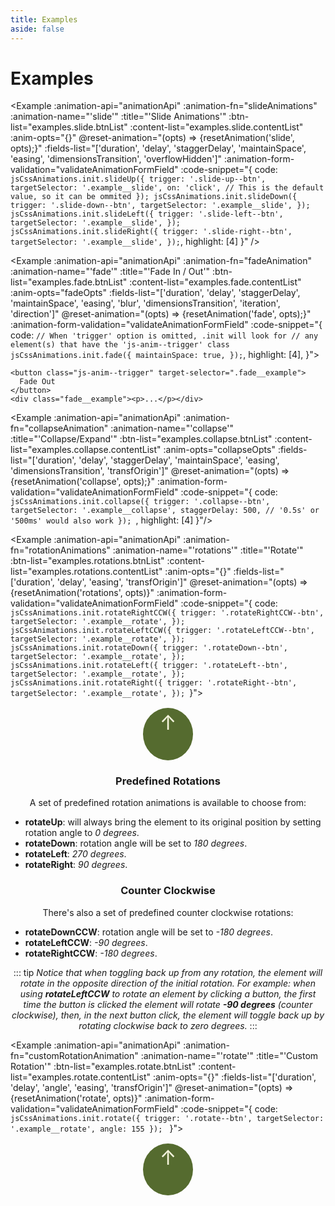 ```yaml
---
title: Examples
aside: false
---
```


<script setup>
  import { onMounted, ref } from 'vue';
  import Example from '../.vitepress/components/Example.vue'
  import CodeSnippet from '../.vitepress/components/CodeSnippet.vue'
  import examples from './examples.json'

  import jsCssAnimations from '../../js-css-animations/js-css-animations.js';
  import '../../js-css-animations/js-animations.css';

  function toggleBtnTitle(btnList, idx) {
    const btnSelector = btnList[idx].class;
    const btn = document.querySelector(`.${btnSelector}`)
    const btnText = btnList[idx].text;

    btn.innerText = btn.innerText === btnText[0] ? btnText[1] ?? btnText[0] : btnText[0];
  }

  function toggleBtnHandler(animationName) {
    const btnList = examples[animationName].btnList;
    const btnCount = btnList.length;
    for (let i = 0; i < btnCount; i++) {
      toggleBtnTitle(btnList, i);
    }
  }

  function slideAnimations() {
    const complete = () => {
        toggleBtnHandler('slide');
      };

    jsCssAnimations.init.slideUp({
      trigger: `.${ examples.slide.btnList[0].class }`,
      complete,
    });

    jsCssAnimations.init.slideDown({
      trigger: `.${ examples.slide.btnList[1].class }`,
      complete,
    });

    jsCssAnimations.init.slideLeft({
      trigger: `.${ examples.slide.btnList[2].class }`,
      complete,
    });

    jsCssAnimations.init.slideRight({
      trigger: `.${ examples.slide.btnList[3].class }`,
      complete,
    });
  }

  const fadeOpts = {
      maintainSpace: true,
    }
  function fadeAnimation() {
    jsCssAnimations.init.fade({
      ...fadeOpts,
      complete: () => {
        toggleBtnHandler('fade');
      }
    })
  }

  const collapseOpts = {
      staggerDelay: '500ms',
  }
  function collapseAnimation() {
    jsCssAnimations.init.collapse({
      ...collapseOpts,
      trigger: `.${examples.collapse.btnList[0].class}`,
      complete: () => {
        toggleBtnHandler('collapse');
      }
    })
  }

  function rotationAnimations() {
    ['rotateRightCCW', 'rotateLeftCCW', 'rotateDown', 'rotateLeft', 'rotateRight'].forEach((animation, i) => {
      jsCssAnimations.init[animation]({
        trigger: `.${ examples.rotations.btnList[i].class }`,
        targetSelector: `.example__rotate`,
        complete: () => {
          toggleBtnHandler('rotations')
        }
      });
    })
  }

  const angleRef = ref(0);
  const customRotateOpts = {
    angle: 155
  }
  function customRotationAnimation(angle) {
    jsCssAnimations.init.rotate({
      trigger: '.rotate--btn',
      targetSelector: '.example__custom-rotate',
      ...customRotateOpts,
      complete: () => {
        toggleBtnHandler('rotate')
      }
    })
  }

  const validateAnimationFormField = {
    timePropertyValidation: val => val.match(/^(\d+|\d+\.\d+)(ms|s)?$/),
    blur: val => val.match(/^(\d+|\d+\.\d+)(px|rem|em)$/),
    easing: val => {
      const easingRegEx = /^(ease(-in|-out|-in-out)?|linear|cubic-bezier\((0|1|0.\d+), -?[\d\.]+, (0|1|0.\d+), -?[\d\.]+\)|step\((100|[0-9][0-9]|[0-9]),\s?(jump-start|jump-end|jump-none|jump-both|start|end)\)|step\(step-(start|end)\))$/;
      return val && val.match(easingRegEx)
    },
    duration: val => validateAnimationFormField.timePropertyValidation(val),
    delay: val => validateAnimationFormField.timePropertyValidation(val),
    staggerDelay: val => validateAnimationFormField.timePropertyValidation(val),
  }

  function resetAnimation(animName, {opts}) {
      const btnList = examples[animName].btnList;
      btnList.forEach(btn => {
        const triggerSelector = `.${btn.class}`;
        jsCssAnimations.end(triggerSelector);

        const defaultValue = {
          duration: '800ms',
          delay: '0ms',
          staggerDelay: '0ms',
          easing: 'cubic-bezier(0.455, 0.03, 0.515, 0.955)',
          blur: '0.5px',
          angle: '0deg'
        }

        if (opts.maintainSpace) opts.dimensionsTransition = false;
        if (!validateAnimationFormField.blur(opts.blur)) opts.blur = defaultValue.blur;
        if (!validateAnimationFormField.easing(opts.easing))
          opts.easing = defaultValue.easing;
        ['duration', 'delay', 'staggerDelay'].forEach(prop => {
          if (opts[prop].match(/^(\d+|\d+\.\d+)$/)) opts[prop] = `${opts[prop]}ms`;
          else if (!validateAnimationFormField[prop](opts[prop])) {
            opts[prop] = defaultValue[prop];
          }
        });

        const animation = [ 'slide', 'rotations'].includes(animName)
          ? (triggerSelector.replace('--btn','')
            .replace(/-(\w)/,(l) => l.toUpperCase()).replace(/[-\.]/g,''))
          : animName;
        jsCssAnimations.init[animation]({
          trigger: triggerSelector,
          ...opts,
          complete: () => toggleBtnHandler(animName)
        });
        document.querySelector(triggerSelector).click();
      })
  }

  function animationApi() {
    return jsCssAnimations;
  }
</script>

# Examples

<Example
:animation-api="animationApi"
:animation-fn="slideAnimations"
:animation-name="'slide'"
:title="'Slide Animations'"
:btn-list="examples.slide.btnList"
:content-list="examples.slide.contentList"
:anim-opts="{}"
@reset-animation="(opts) => {resetAnimation('slide', opts);}"
:fields-list="['duration', 'delay', 'staggerDelay', 'maintainSpace', 'easing', 'dimensionsTransition', 'overflowHidden']"
:animation-form-validation="validateAnimationFormField"
:code-snippet="{
code: `jsCssAnimations.init.slideUp({
  trigger: '.slide-up--btn',
  targetSelector: '.example__slide',
  on: 'click', // This is the default value, so it can be ommited
});
jsCssAnimations.init.slideDown({
  trigger: '.slide-down--btn',
  targetSelector: '.example__slide',
});
jsCssAnimations.init.slideLeft({
  trigger: '.slide-left--btn',
  targetSelector: '.example__slide',
});
jsCssAnimations.init.slideRight({
  trigger: '.slide-right--btn',
  targetSelector: '.example__slide',
});`,
highlight: [4]
}"
/>

<Example
:animation-api="animationApi"
:animation-fn="fadeAnimation"
:animation-name="'fade'"
:title="'Fade In / Out'"
:btn-list="examples.fade.btnList"
:content-list="examples.fade.contentList"
:anim-opts="fadeOpts"
:fields-list="['duration', 'delay', 'staggerDelay', 'maintainSpace', 'easing', 'blur', 'dimensionsTransition', 'iteration', 'direction']"
@reset-animation="(opts) => {resetAnimation('fade', opts);}"
:animation-form-validation="validateAnimationFormField"
:code-snippet="{
code: `// When 'trigger' option is omitted, .init will look for
// any element(s) that have the 'js-anim--trigger' class
jsCssAnimations.init.fade({
  maintainSpace: true,
});`,
highlight: [4],
}">

```html{1}
<button class="js-anim--trigger" target-selector=".fade__example">
  Fade Out
</button>
<div class="fade__example"><p>...</p></div>
```

</Example>

<Example
:animation-api="animationApi"
:animation-fn="collapseAnimation"
:animation-name="'collapse'"
:title="'Collapse/Expand'"
:btn-list="examples.collapse.btnList"
:content-list="examples.collapse.contentList"
:anim-opts="collapseOpts"
:fields-list="['duration', 'delay', 'staggerDelay', 'maintainSpace', 'easing', 'dimensionsTransition', 'transfOrigin']"
@reset-animation="(opts) => {resetAnimation('collapse', opts);}"
:animation-form-validation="validateAnimationFormField"
:code-snippet="{
code: `jsCssAnimations.init.collapse({
  trigger: '.collapse--btn',
  targetSelector: '.example__collapse',
  staggerDelay: 500, // '0.5s' or '500ms' would also work
});
`,
highlight: [4]
}"/>

<Example
:animation-api="animationApi"
:animation-fn="rotationAnimations"
:animation-name="'rotations'"
:title="'Rotate'"
:btn-list="examples.rotations.btnList"
:content-list="examples.rotations.contentList"
:anim-opts="{}"
:fields-list="['duration', 'delay', 'easing', 'transfOrigin']"
@reset-animation="(opts) => {resetAnimation('rotations', opts)}"
:animation-form-validation="validateAnimationFormField"
:code-snippet="{
code: `jsCssAnimations.init.rotateRightCCW({
  trigger: '.rotateRightCCW--btn',
  targetSelector: '.example__rotate',
});
jsCssAnimations.init.rotateLeftCCW({
  trigger: '.rotateLeftCCW--btn',
  targetSelector: '.example__rotate',
});
jsCssAnimations.init.rotateDown({
  trigger: '.rotateDown--btn',
  targetSelector: '.example__rotate',
});
jsCssAnimations.init.rotateLeft({
  trigger: '.rotateLeft--btn',
  targetSelector: '.example__rotate',
});
jsCssAnimations.init.rotateRight({
  trigger: '.rotateRight--btn',
  targetSelector: '.example__rotate',
});
`}">

<div class="rotation-example--wrapper">

<div class="example__rotate rotation-area">
  <p class="rotation-area--text">↑</p>
</div>

### Predefined Rotations

A set of predefined rotation animations is available to choose from:

- **rotateUp**: will always bring the element to its original position by setting rotation angle to _0 degrees_.
- **rotateDown**: rotation angle will be set to _180 degrees_.
- **rotateLeft**: _270 degrees_.
- **rotateRight**: _90 degrees_.

### Counter Clockwise

There's also a set of predefined counter clockwise rotations:

- **rotateDownCCW**: rotation angle will be set to _-180 degrees_.
- **rotateLeftCCW**: _-90 degrees_.
- **rotateRightCCW**: _-180 degrees_.

::: tip
_Notice that when toggling back up from any rotation, the element will rotate in the opposite direction of the initial rotation. For example: when using **rotateLeftCCW** to rotate an element by clicking a button, the first time the button is clicked the element will rotate **-90 degrees** (counter clockwise), then, in the next button click, the element will toggle back up by rotating clockwise back to zero degrees._
:::

</div>
</Example>

<Example
:animation-api="animationApi"
:animation-fn="customRotationAnimation"
:animation-name="'rotate'"
:title="'Custom Rotation'"
:btn-list="examples.rotate.btnList"
:content-list="examples.rotate.contentList"
:anim-opts="{}"
:fields-list="['duration', 'delay', 'angle', 'easing', 'transfOrigin']"
@reset-animation="(opts) => {resetAnimation('rotate', opts)}"
:animation-form-validation="validateAnimationFormField"
:code-snippet="{
code: `jsCssAnimations.init.rotate({
  trigger: '.rotate--btn',
  targetSelector: '.example__rotate',
  angle: 155
});
`
}">

<div class="rotation-example--wrapper">
  <div class="example__custom-rotate rotation-area">
    <p class="rotation-area--text">↑</p>
  </div>
</div>

</Example>

<style scoped>
.rotation-example--wrapper {
  text-align: center;
}

.rotation-example--wrapper ul {
  text-align: left;
}

.rotation-area {
  width: 5rem;
  height: 5rem;
  background-color: darkolivegreen;
  margin: 1rem auto;
  padding-top: 0.25em;
  border-radius: 50%;
}

.rotation-area--text {
  margin: 0;
  font-size: 2rem;
  color: beige;
  text-align: center;
}

input {
  width: 3rem;
  appearance: listbox;
  -webkit-appearance: listbox;
  text-align: center;
  border: 1px solid var(--vp-c-gray-dark-1);
  border-radius: 4px;
  padding: 0.2em 0.6em;
  margin-top: 10px;
  background-color: var(--vp-c-bg);
  transition: background-color 0.5s;
  touch-action: manipulation;
}

input:focus,
input:hover {
  border: 1px solid var(--vp-c-green-lighter);
}
</style>
